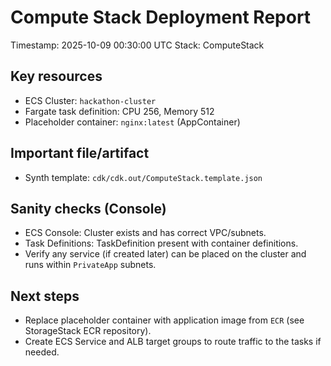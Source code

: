 # Compute Stack Deployment Report

Timestamp: 2025-10-09 00:30:00 UTC
Stack: ComputeStack

Key resources
-------------
- ECS Cluster: `hackathon-cluster`
- Fargate task definition: CPU 256, Memory 512
- Placeholder container: `nginx:latest` (AppContainer)

Important file/artifact
-----------------------
- Synth template: `cdk/cdk.out/ComputeStack.template.json`

Sanity checks (Console)
-----------------------
- ECS Console: Cluster exists and has correct VPC/subnets.
- Task Definitions: TaskDefinition present with container definitions.
- Verify any service (if created later) can be placed on the cluster and runs within `PrivateApp` subnets.

Next steps
----------
- Replace placeholder container with application image from `ECR` (see StorageStack ECR repository).
- Create ECS Service and ALB target groups to route traffic to the tasks if needed.
